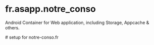 fr.asapp.notre_conso
==============

Android Container for Web application, including Storage, Appcache &amp; others.

# setup for notre-conso.fr
